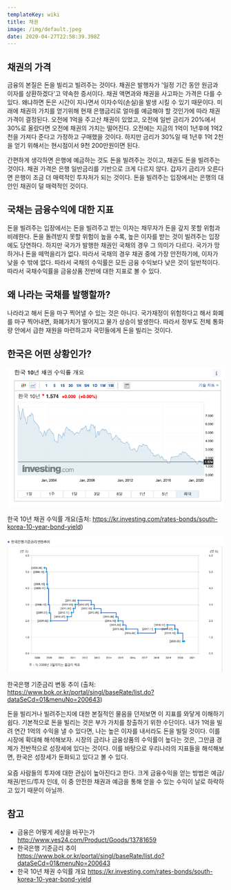 ```yaml
---
templateKey: wiki
title: 채권
image: /img/default.jpeg
date: 2020-04-27T22:58:39.398Z
---
```

## 채권의 가격

금융의 본질은 돈을 빌리고 빌려주는 것이다. 채권은 발행자가 '일정 기간 동안 원금과 이자를 상환하겠다'고 약속한 증서이다. 채권 액면과와 채권을 사고파는 가격은 다를 수 있다. 왜냐하면 돈은 시간이 지나면서 이자수익(손실)을 발생 시킬 수 있기 때문이다. 미래에 채권의 가치를 얻기위해 현재 은행금리로 얼마를 예금해야 할 것인가에 따라 채권가격이 결정된다. 오전에 1억을 주고산 채권이 있었고, 오전에 일반 금리가 20%에서 30%로 올랐다면 오전에 채권의 가치는 떨어진다. 오전에는 지금의 1억이 1년후에 1억2천을 가져다 준다고 가정하고 구매했을 것이다. 하지만 금리가 30%일 때 1년후 1억 2천을 얻기 위해서는 현시점이서 9천 200만원이면 된다.

간편하게 생각하면 은행에 예금하는 것도 돈을 빌려주는 것이고, 채권도 돈을 빌려주는 것이다. 채권 가격은 은행 일반금리를 기반으로 크게 다르지 않다. 갑자기 금리가 오른다면 은행이 조금 더 매력적인 투자처가 되는 것이다. 돈을 빌려주는 입장에서는 은행의 대안인 채권이 덜 매력적인 것이다.

## 국채는 금융수익에 대한 지표

돈을 빌려주는 입장에서는 돈을 빌려주고 받는 이자는 채무자가 돈을 갚지 못할 위험과 비례한다. 돈을 돌려받지 못할 위험이 높을 수록, 높은 이자를 받는 것이 빌려주는 입장에도 당연하다. 하지만 국가가 발행한 채권인 국채의 경우 그 의미가 다르다. 국가가 망하거나 돈을 떼먹을리가 없다. 따라서 국채의 경우 채권 중에 가장 안전하기에, 이자가 낮을 수 밖에 없다. 따라서 국채의 수익률은 모든 금융 수익보다 낮은 것이 일반적이다. 따라서 국채수익률을 금융상품 전반에 대한 지표로 볼 수 있다.

## 왜 나라는 국채를 발행할까?

나라라고 해서 돈을 마구 찍어낼 수 있는 것은 아니다. 국가재정이 위험하다고 해서 화폐를 마구 찍어내면, 화폐가치가 떨어지고 물가 상승이 발생한다. 따라서 정부도 전체 통화량 안에서 급한 재원을 마련하고자 국민들에게 돈을 빌리는 것이다.

## 한국은 어떤 상황인가?

![](/img/screen-shot-2020-04-28-at-8.17.24-am.png)

한국 10년 채권 수익률 개요(출처: [](https://kr.investing.com/rates-bonds/south-korea-10-year-bond-yield)<https://kr.investing.com/rates-bonds/south-korea-10-year-bond-yield>)



![](/img/screen-shot-2020-04-28-at-8.24.14-am.png)

한국은행 기준금리 변동 추이 (출처: [](https://www.bok.or.kr/portal/singl/baseRate/list.do?dataSeCd=01&menuNo=200643)<https://www.bok.or.kr/portal/singl/baseRate/list.do?dataSeCd=01&menuNo=200643>)

돈을 빌리거나 빌려주는지에 대한 본질적인 물음을 던저보면 이 지표를 와닿게 이해하기 쉽다. 기본적으로 돈을 빌리는 것은 부가 가치를 창출하기 위한 수단이다. 내가 1억을 빌려 연간 1억의 수익을 낼 수 있다면, 나는 높은 이자를 내서라도 돈을 빌릴 것이다. 이를 시장에 확대해 해석해보자. 시장의 금리나 금융상품의 수익률이 높다는 것은, 그만큼 경제가 전반적으로 성장세에 있다는 것이다. 이를 바탕으로 우리나라의 지표들을 해석해보면, 한국은 성장세가 둔화되고 있다고 볼 수 있다.\
\
요즘 사람들의 투자에 대한 관심이 높아진다고 한다. 크게 금융수익을 얻는 방법은 예금/채권/펀드/투자 인데, 이 중 안전한 채권과 예금을 통해 얻을 수 있는 수익이 날로 하락하고 있기 때문이 아닐까.

## 참고

* 금융은 어떻게 세상을 바꾸는가 [](http://www.yes24.com/Product/Goods/13781659)<http://www.yes24.com/Product/Goods/13781659>
* 한국은행 기준금리 추이 [](https://www.bok.or.kr/portal/singl/baseRate/list.do?dataSeCd=01&menuNo=200643)<https://www.bok.or.kr/portal/singl/baseRate/list.do?dataSeCd=01&menuNo=200643>
* 한국 10년 채권 수익률 개요 [](https://kr.investing.com/rates-bonds/south-korea-10-year-bond-yield)<https://kr.investing.com/rates-bonds/south-korea-10-year-bond-yield>